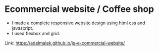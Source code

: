 # Ecommercial website / Coffee shop

- I made a complete responsive website design using html css and javascript.
- I used flexbox and grid.

Link: https://adelmalek.github.io/js-e-commercial-website/
